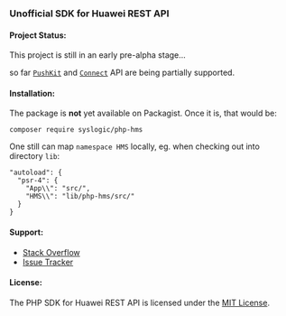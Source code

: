### Unofficial SDK for Huawei REST API

#### Project Status:

This project is still in an early pre-alpha stage...

so far [`PushKit`](https://github.com/syslogic/php-hms/blob/master/src/PushKit) and [`Connect`](https://github.com/syslogic/php-hms/tree/master/src/Connect) API are being partially supported.

#### Installation:

The package is **not** yet available on Packagist. Once it is, that would be:

    composer require syslogic/php-hms

One still can map `namespace HMS` locally, eg. when checking out into directory `lib`:

````
"autoload": {
  "psr-4": {
    "App\\": "src/",
    "HMS\\": "lib/php-hms/src/"
  }
}
````

#### Support:

- [Stack Overflow](https://stackoverflow.com/questions/tagged/huawei-mobile-services)
- [Issue Tracker](https://github.com/syslogic/php-hms/issues)

#### License:

The PHP SDK for Huawei REST API is licensed under the [MIT License](LICENSE).
